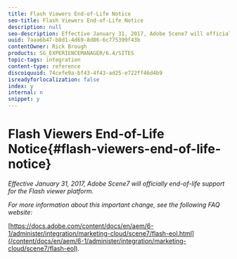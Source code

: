 ```yaml
---
title: Flash Viewers End-of-Life Notice
seo-title: Flash Viewers End-of-Life Notice
description: null
seo-description: Effective January 31, 2017, Adobe Scene7 will officially end-of-life support for the Flash viewer platform.
uuid: 7aaa6b47-b8d1-4d69-8d86-6c775399f43b
contentOwner: Rick Brough
products: SG_EXPERIENCEMANAGER/6.4/SITES
topic-tags: integration
content-type: reference
discoiquuid: 74cefe9a-bf43-4f43-ad25-e722ff46d4b9
isreadyforlocalization: false
index: y
internal: n
snippet: y
---
```


# Flash Viewers End-of-Life Notice{#flash-viewers-end-of-life-notice}

*Effective January 31, 2017, Adobe Scene7 will officially end-of-life support for the Flash viewer platform.*

*For more information about this important change, see the following FAQ website:*

[https://docs.adobe.com/content/docs/en/aem/6-1/administer/integration/marketing-cloud/scene7/flash-eol.html](/content/docs/en/aem/6-1/administer/integration/marketing-cloud/scene7/flash-eol).

<!--
Comment Type: remark
Last Modified By: (sarchiz)
Last Modified Date: 2017-11-30T05:00:11.435-0500
<p>We don't have a replacement for the docs.adobe.com site after the helpx migration. We need a new page for EOL announcements.</p>
-->

